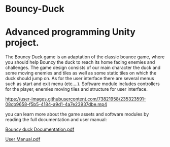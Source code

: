 # Bouncy-Duck
# Advanced programming Unity project.
The Bouncy Duck game is an adaptation of the classic bounce game, 
where you should help Bouncy the duck to reach its home facing enemies 
and challenges. The game design consists of our main character the duck and 
some moving enemies and tiles as well as some static tiles on which the 
duck should jump on. As for the user interface there are several menus such 
as start and exit menu (etc.…). Software module includes controllers for the 
player, enemies moving tiles and structure for user interface. 

https://user-images.githubusercontent.com/73821958/235323591-08cb9658-f5b5-4184-a9d1-4a7e23937dbe.mp4


you can learn more about the game assets and software modules by reading the full documentation and user manual:

[Bouncy duck Documentation.pdf](https://github.com/dinaashraf20003/Bouncy-Duck/files/11360056/Bouncy.duck.Documentation.pdf)

[User Manual.pdf](https://github.com/dinaashraf20003/Bouncy-Duck/files/11360057/User.Manual.pdf)
